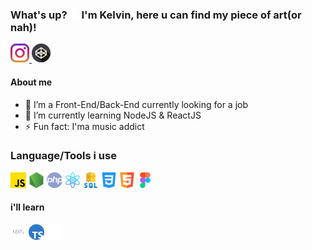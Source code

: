 ### What's up? ![](https://raw.githubusercontent.com/Kelvin-Jesus/Kelvin-Jesus/main/ezgif.com-gif-maker(1).gif) I'm Kelvin, here u can find my piece of art(or nah)! ###

<a href="https://instagram.com/k.j0ta">![picture alt](https://raw.githubusercontent.com/Kelvin-Jesus/Kelvin-Jesus/main/ezgif.com-gif-maker.png "My Instagram")    <a href="https://codepen.io/kj-theprog">![picture alt](https://github.com/Kelvin-Jesus/Kelvin-Jesus/blob/main/codepen.png?raw=true "My CodePen")</a>

 #### About me ####
- 🔭 I’m a Front-End/Back-End currently looking for a job
- 🌱 I’m currently learning NodeJS & ReactJS
- ⚡ Fun fact: I'ma music addict
 
### Language/Tools i use ###
  ![picture alt](https://raw.githubusercontent.com/Kelvin-Jesus/Kelvin-Jesus/main/JS.png "JavaScript Logo")
  ![picture alt](https://raw.githubusercontent.com/Kelvin-Jesus/Kelvin-Jesus/main/node.png "NodeJS Logo")
  ![picture alt](https://raw.githubusercontent.com/Kelvin-Jesus/Kelvin-Jesus/main/php.png "PHP Logo")
  ![picture alt](https://raw.githubusercontent.com/Kelvin-Jesus/Kelvin-Jesus/main/react.png "ReactJS Logo")
  ![picture alt](https://raw.githubusercontent.com/Kelvin-Jesus/Kelvin-Jesus/main/sql.png "SQL Logo")
  ![picture alt](https://raw.githubusercontent.com/Kelvin-Jesus/Kelvin-Jesus/main/css3.png "CSS3 Logo")
  ![picture alt](https://raw.githubusercontent.com/Kelvin-Jesus/Kelvin-Jesus/main/html5.png "HTML5 Logo")
  ![picture alt](https://raw.githubusercontent.com/Kelvin-Jesus/Kelvin-Jesus/main/figma.png "Figma Logo")

#### i'll learn ####
  ![picture alt](https://raw.githubusercontent.com/Kelvin-Jesus/Kelvin-Jesus/main/nextjs.png "NEXTJS Logo")
  ![picture alt](https://raw.githubusercontent.com/Kelvin-Jesus/Kelvin-Jesus/main/typescript.png "TypeScript Logo")
  ![picture alt](https://raw.githubusercontent.com/Kelvin-Jesus/Kelvin-Jesus/main/rust.png "Rust Logo")
